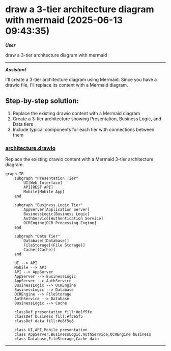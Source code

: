 <!-- Generated by SpecStory -->

# draw a 3-tier architecture diagram with mermaid (2025-06-13 09:43:35)

_**User**_

draw a 3-tier architecture diagram with mermaid

---

_**Assistant**_

I'll create a 3-tier architecture diagram using Mermaid. Since you have a drawio file, I'll replace its content with a Mermaid diagram.

## Step-by-step solution:
1. Replace the existing drawio content with a Mermaid diagram
2. Create a 3-tier architecture showing Presentation, Business Logic, and Data tiers
3. Include typical components for each tier with connections between them

### [architecture.drawio](file:///c%3A/Project/OCR/doc/architecture.drawio)

Replace the existing drawio content with a Mermaid 3-tier architecture diagram.

````mermaid
graph TB
    subgraph "Presentation Tier"
        UI[Web Interface]
        API[REST API]
        Mobile[Mobile App]
    end
    
    subgraph "Business Logic Tier"
        AppServer[Application Server]
        BusinessLogic[Business Logic]
        AuthService[Authentication Service]
        OCREngine[OCR Processing Engine]
    end
    
    subgraph "Data Tier"
        Database[(Database)]
        FileStorage[(File Storage)]
        Cache[(Cache)]
    end
    
    UI --> API
    Mobile --> API
    API --> AppServer
    AppServer --> BusinessLogic
    AppServer --> AuthService
    BusinessLogic --> OCREngine
    BusinessLogic --> Database
    OCREngine --> FileStorage
    AuthService --> Database
    BusinessLogic --> Cache
    
    classDef presentation fill:#e1f5fe
    classDef business fill:#f3e5f5
    classDef data fill:#e8f5e8
    
    class UI,API,Mobile presentation
    class AppServer,BusinessLogic,AuthService,OCREngine business
    class Database,FileStorage,Cache data
````

---

